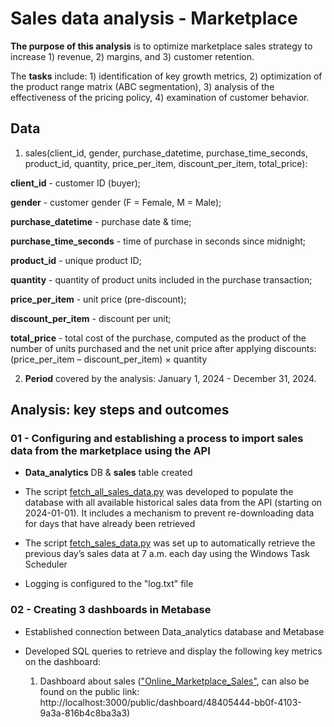 # Sales data analysis - Marketplace

**The purpose of this analysis** is to optimize marketplace sales strategy to increase 1) revenue, 2) margins, and 3) customer retention.

The **tasks** include: 1) identification of key growth metrics, 2) optimization of the product range matrix (ABC segmentation), 3) analysis of the effectiveness of the pricing policy, 4) examination of customer behavior.

## Data

1) sales(client_id, gender, purchase_datetime, purchase_time_seconds, product_id, quantity, price_per_item, discount_per_item, total_price):

**client_id** - customer ID (buyer);

**gender** - customer gender (F = Female, M = Male);

**purchase_datetime** - purchase date & time;

**purchase_time_seconds** - time of purchase in seconds since midnight;

**product_id** - unique product ID;

**quantity** - quantity of product units included in the purchase transaction;

**price_per_item** - unit price (pre-discount);

**discount_per_item** - discount per unit;

**total_price** - total cost of the purchase, computed as the product of the number of units purchased and the net unit price after applying discounts: (price_per_item – discount_per_item) × quantity

2) **Period** covered by the analysis: January 1, 2024 - December 31, 2024.

## Analysis: key steps and outcomes

### 01 - Configuring and establishing a process to import sales data from the marketplace using the API

- **Data_analytics** DB & **sales** table created
  
- The script [fetch_all_sales_data.py](python/fetch_all_sales_data.py) was developed to populate the database with all available historical sales data from the API (starting on 2024-01-01). It includes a mechanism to prevent re-downloading data for days that have already been retrieved

- The script [fetch_sales_data.py](python/fetch_sales_data.py) was set up to automatically retrieve the previous day’s sales data at 7 a.m. each day using the Windows Task Scheduler

- Logging is configured to the "log.txt" file

### 02 - Creating 3 dashboards in Metabase

- Established connection between Data_analytics database and Metabase

- Developed SQL queries to retrieve and display the following key metrics on the dashboard:

  1) Dashboard about sales (["Online_Marketplace_Sales"](metabase/Online_Marketplace_Sales.pdf), can also be found on the public link: http://localhost:3000/public/dashboard/48405444-bb0f-4103-9a3a-816b4c8ba3a3)
